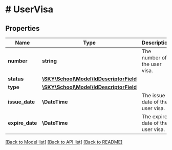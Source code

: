 # # UserVisa

## Properties

Name | Type | Description | Notes
------------ | ------------- | ------------- | -------------
**number** | **string** | The number of the user visa. | [optional]
**status** | [**\SKY\School\Model\IdDescriptorField**](IdDescriptorField.md) |  | [optional]
**type** | [**\SKY\School\Model\IdDescriptorField**](IdDescriptorField.md) |  | [optional]
**issue_date** | **\DateTime** | The issue date of the user visa. | [optional]
**expire_date** | **\DateTime** | The expire date of the user visa. | [optional]

[[Back to Model list]](../../README.md#models) [[Back to API list]](../../README.md#endpoints) [[Back to README]](../../README.md)
